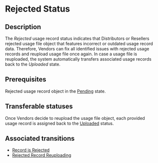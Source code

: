 # Rejected Status 
## Description
The *Rejected* usage record status indicates that Distributors or Resellers rejected usage file object that features incorrect or outdated usage record data. Therefore, Vendors can fix all identified issues with rejected usage records and reupload usage file once again. In case a usage file is reuploaded, the system automatically transfers associated usage records back to the *Uploaded* state.
## Prerequisites 
Rejected usage record object in the [Pending](s-d-pending.html) state.
## Transferable statuses
Once Vendors decide to reupload the usage file object, each provided usage record is assigned back to the [Uploaded](s-a-uploaded.html) status.
## Associated transitions
* [Record is Rejected](t-6-pend-rejected.html)
* [Rejected Record Reuploading](t-7-rej-uploaded.html)
